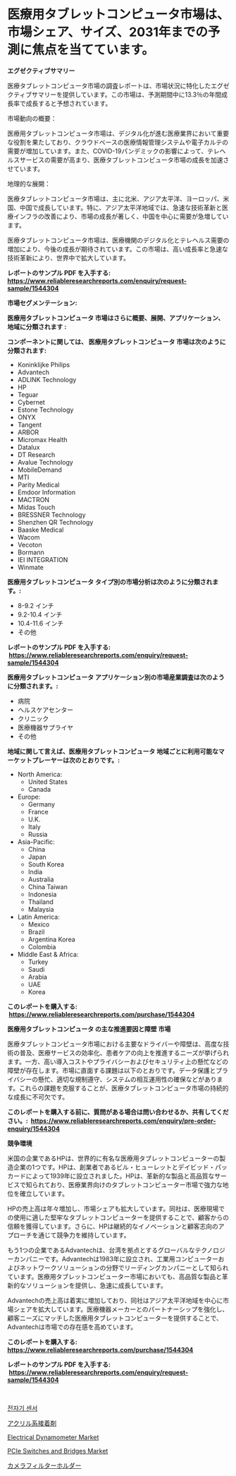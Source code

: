 <p><h1>医療用タブレットコンピュータ市場は、市場シェア、サイズ、2031年までの予測に焦点を当てています。</h1></p><p><strong>エグゼクティブサマリー</strong></p>
<p><p>医療タブレットコンピュータ市場の調査レポートは、市場状況に特化したエグゼクティブサマリーを提供しています。この市場は、予測期間中に13.3％の年間成長率で成長すると予想されています。</p><p>市場動向の概要：</p><p>医療用タブレットコンピュータ市場は、デジタル化が進む医療業界において重要な役割を果たしており、クラウドベースの医療情報管理システムや電子カルテの需要が増加しています。また、COVID-19パンデミックの影響によって、テレヘルスサービスの需要が高まり、医療タブレットコンピュータ市場の成長を加速させています。</p><p>地理的な展開：</p><p>医療タブレットコンピュータ市場は、主に北米、アジア太平洋、ヨーロッパ、米国、中国で成長しています。特に、アジア太平洋地域では、急速な技術革新と医療インフラの改善により、市場の成長が著しく、中国を中心に需要が急増しています。</p><p>医療タブレットコンピュータ市場は、医療機関のデジタル化とテレヘルス需要の増加により、今後の成長が期待されています。この市場は、高い成長率と急速な技術革新により、世界中で拡大しています。</p></p>
<p><strong>レポートのサンプル PDF を入手する: <a href="https://www.reliableresearchreports.com/enquiry/request-sample/1544304">https://www.reliableresearchreports.com/enquiry/request-sample/1544304</a></strong></p>
<p><strong>市場セグメンテーション:</strong></p>
<p><strong> 医療用タブレットコンピュータ 市場はさらに概要、展開、アプリケーション、地域に分類されます :</strong></p>
<p><strong>コンポーネントに関しては、 医療用タブレットコンピュータ 市場は次のように分類されます: &nbsp;</strong></p>
<p><ul><li>Koninklijke Philips</li><li>Advantech</li><li>ADLINK Technology</li><li>HP</li><li>Teguar</li><li>Cyber​​net</li><li>Estone Technology</li><li>ONYX</li><li>Tangent</li><li>ARBOR</li><li>Micromax Health</li><li>Datalux</li><li>DT Research</li><li>Avalue Technology</li><li>MobileDemand</li><li>MTI</li><li>Parity Medical</li><li>Emdoor Information</li><li>MACTRON</li><li>Midas Touch</li><li>BRESSNER Technology</li><li>Shenzhen QR Technology</li><li>Baaske Medical</li><li>Wacom</li><li>Vecoton</li><li>Bormann</li><li>IEI INTEGRATION</li><li>Winmate</li></ul></p>
<p><strong> 医療用タブレットコンピュータ タイプ別の市場分析は次のように分類されます。:</strong></p>
<p><ul><li>8-9.2 インチ</li><li>9.2-10.4 インチ</li><li>10.4-11.6 インチ</li><li>その他</li></ul></p>
<p><strong>レポートのサンプル PDF を入手する: &nbsp;<a href="https://www.reliableresearchreports.com/enquiry/request-sample/1544304">https://www.reliableresearchreports.com/enquiry/request-sample/1544304</a></strong></p>
<p><strong> 医療用タブレットコンピュータ アプリケーション別の市場産業調査は次のように分類されます。:</strong></p>
<p><ul><li>病院</li><li>ヘルスケアセンター</li><li>クリニック</li><li>医療機器サプライヤ</li><li>その他</li></ul></p>
<p><strong>地域に関して言えば、医療用タブレットコンピュータ 地域ごとに利用可能なマーケットプレーヤーは次のとおりです。:</strong></p>
<p><ul>
    <li>
        North America:
        <ul>
            <li>United States</li>
            <li>Canada</li>
        </ul>
    </li>
    <li>
        Europe:
        <ul>
            <li>Germany</li>
            <li>France</li>
            <li>U.K.</li>
            <li>Italy</li>
            <li>Russia</li>
        </ul>
    </li>
    <li>
        Asia-Pacific:
        <ul>
            <li>China</li>
            <li>Japan</li>
            <li>South Korea</li>
            <li>India</li>
            <li>Australia</li>
            <li>China Taiwan</li>
            <li>Indonesia</li>
            <li>Thailand</li>
            <li>Malaysia</li>
        </ul>
    </li>
    <li>
        Latin America:
        <ul>
            <li>Mexico</li>
            <li>Brazil</li>
            <li>Argentina Korea</li>
            <li>Colombia</li>
        </ul>
    </li>
    <li>
        Middle East & Africa:
        <ul>
            <li>Turkey</li>
            <li>Saudi</li>
            <li>Arabia</li>
            <li>UAE</li>
            <li>Korea</li>
        </ul>
    </li>
    </ul></p>
<p><strong>このレポートを購入する: &nbsp;<a href="https://www.reliableresearchreports.com/purchase/1544304">https://www.reliableresearchreports.com/purchase/1544304</a></strong></p>
<p><strong>医療用タブレットコンピュータ の主な推進要因と障壁 市場</strong></p>
<p><p>医療タブレットコンピュータ市場における主要なドライバーや障壁は、高度な技術の普及、医療サービスの効率化、患者ケアの向上を推進するニーズが挙げられます。一方、高い導入コストやプライバシーおよびセキュリティ上の懸忙などの障壁が存在します。市場に直面する課題は以下のとおりです。データ保護とプライバシーの懸忙、適切な規制遵守、システムの相互運用性の確保などがあります。これらの課題を克服することが、医療タブレットコンピュータ市場の持続的な成長に不可欠です。</p></p>
<p><strong>このレポートを購入する前に、質問がある場合は問い合わせるか、共有してください。:&nbsp; <a href="https://www.reliableresearchreports.com/enquiry/pre-order-enquiry/1544304">https://www.reliableresearchreports.com/enquiry/pre-order-enquiry/1544304</a></strong></p>
<p><strong>競争環境</strong></p>
<p><p>米国の企業であるHPは、世界的に有名な医療用タブレットコンピューターの製造企業の1つです。HPは、創業者であるビル・ヒューレットとデイビッド・パッカードによって1939年に設立されました。HPは、革新的な製品と高品質なサービスで知られており、医療業界向けのタブレットコンピューター市場で強力な地位を確立しています。</p><p>HPの売上高は年々増加し、市場シェアも拡大しています。同社は、医療現場での使用に適した堅牢なタブレットコンピューターを提供することで、顧客からの信頼を獲得しています。さらに、HPは継続的なイノベーションと顧客志向のアプローチを通じて競争力を維持しています。</p><p>もう1つの企業であるAdvantechは、台湾を拠点とするグローバルなテクノロジーカンパニーです。Advantechは1983年に設立され、工業用コンピューターおよびネットワークソリューションの分野でリーディングカンパニーとして知られています。医療用タブレットコンピューター市場においても、高品質な製品と革新的なソリューションを提供し、急速に成長しています。</p><p>Advantechの売上高は着実に増加しており、同社はアジア太平洋地域を中心に市場シェアを拡大しています。医療機器メーカーとのパートナーシップを強化し、顧客ニーズにマッチした医療用タブレットコンピューターを提供することで、Advantechは市場での存在感を高めています。</p></p>
<p><strong>このレポートを購入する: &nbsp; <a href="https://www.reliableresearchreports.com/purchase/1544304">https://www.reliableresearchreports.com/purchase/1544304</a></strong></p>
<p><strong>レポートのサンプル PDF を入手する: &nbsp;<a href="https://www.reliableresearchreports.com/enquiry/request-sample/1544304">https://www.reliableresearchreports.com/enquiry/request-sample/1544304</a></strong><strong></strong></p>
<p>&nbsp;</p>
<p><p><a href="https://github.com/Howaoole34545/Market-Research-Report-List-1/blob/main/584839012341.md">전자기 센서</a></p><p><a href="https://medium.com/@kelscdowell78456/%E3%82%A2%E3%82%AF%E3%83%AA%E3%83%AB%E6%8E%A5%E7%9D%80%E5%89%A4%E5%B8%82%E5%A0%B4-%E3%82%BF%E3%82%A4%E3%83%97-%E3%82%A2%E3%83%97%E3%83%AA%E3%82%B1%E3%83%BC%E3%82%B7%E3%83%A7%E3%83%B3-%E5%9C%B0%E7%90%86%E3%81%AB%E3%82%88%E3%82%8B%E5%8C%85%E6%8B%AC%E7%9A%84%E3%81%AA%E8%A9%95%E4%BE%A1-2ddb4916545e">アクリル系接着剤</a></p><p><a href="https://view.publitas.com/reportprime-1/electrical-dynamometer-market-size-market-trends-and-growth-outlook-forecasted-for-period-from-2024-to-2031/">Electrical Dynamometer Market</a></p><p><a href="https://github.com/julyju69/Market-Research-Report-List-2/blob/main/pcie-switches-and-bridges-market.md">PCIe Switches and Bridges Market</a></p><p><a href="https://github.com/CloydAbbott2023/Market-Research-Report-List-1/blob/main/253961113516.md">カメラフィルターホルダー</a></p></p>